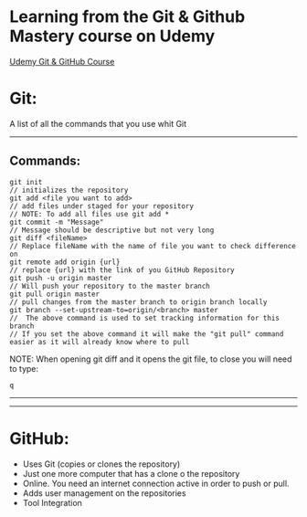 # Learning from the Git & Github Mastery course on Udemy

[Udemy Git & GitHub Course](https://udemy.com/course/git-and-github-masterclass)

# Git:

A list of all the commands that you use whit Git
* * *
## Commands:

    git init
    // initializes the repository
    git add <file you want to add>
    // add files under staged for your repository
    // NOTE: To add all files use git add *
    git commit -m "Message"
    // Message should be descriptive but not very long
    git diff <fileName>
    // Replace fileName with the name of file you want to check difference on
    git remote add origin {url}
    // replace {url} with the link of you GitHub Repository
    git push -u origin master
    // Will push your repository to the master branch
    git pull origin master
    // pull changes from the master branch to origin branch locally
    git branch --set-upstream-to=origin/<branch> master
    //  The above command is used to set tracking information for this branch
    // If you set the above command it will make the "git pull" command easier as it will already know where to pull


NOTE:
  When opening git diff and it opens the git file, to close you will need to type:


    q


* * *
* * *


# GitHub:
  
* Uses Git (copies or clones the repository)
* Just one more computer that has a clone o the repository
* Online. You need an internet connection active in order to push or pull.
* Adds user management on the repositories
* Tool Integration


